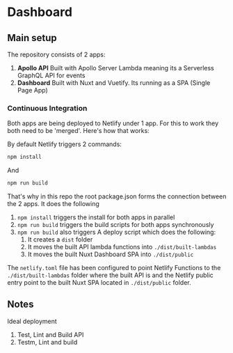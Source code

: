 # Dashboard


## Main setup

The repository consists of 2 apps: 

1. **Apollo API** Built with Apollo Server Lambda meaning its a Serverless GraphQL API for events
2. **Dashboard** Built with Nuxt and Vuetify. Its running as a SPA (Single Page App)

### Continuous Integration

Both apps are being deployed to Netlify under 1 app. For this to work they both need to be 'merged'. Here's how that works:

By default Netlify triggers 2 commands:

```bash
npm install
```
And

```bash
npm run build
```

That's why in this repo the root package.json forms the connection between the 2 apps. It does the following

1. `npm install` triggers the install for both apps in parallel
2. `npm run build` triggers the build scripts for both apps synchronously 
3. `npm run build` also triggers A deploy script which does the following:
    1. It creates a `dist` folder
    2. It moves the built API lambda functions into `./dist/built-lambdas`
    3. It moves the built Nuxt Dashboard SPA into `./dist/public`
    
The `netlify.toml` file has been configured to point Netlify Functions to the `./dist/built-lambdas` folder where the built API is and the Netlify public entry point to the built Nuxt SPA located in `./dist/public` folder.


## Notes

Ideal deployment

1. Test, Lint and Build API
2. Testm, Lint and build
